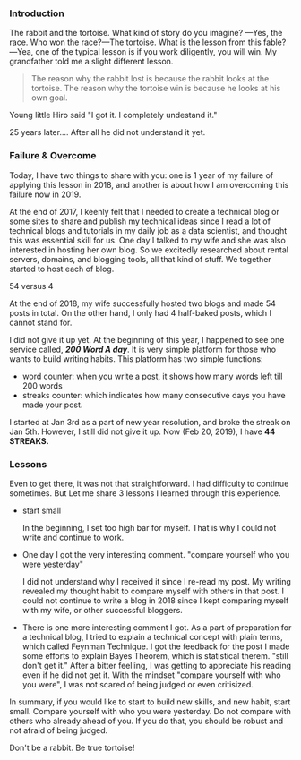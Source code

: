 <!--
.. title: Be true tortoise
.. slug: be-true-tortoise
.. date: 2019-02-28 13:26:32 UTC-08:00
.. tags: 
.. category: 
.. link: 
.. description: 
.. type: text
.. status: draft
-->

### Introduction

The rabbit and the tortoise. What kind of story do you imagine? —Yes, the race. Who won the race?—The tortoise. What is the lesson from this fable?—Yea, one of the typical lesson is if you work diligently, you will win. My grandfather told me a slight different lesson. 

> The reason why the rabbit lost is because the rabbit looks at the tortoise. The reason why the tortoise win is because he looks at his own goal. 

Young little Hiro said "I got it. I completely undestand it." 

25 years later.... After all he did not understand it yet. 



### Failure & Overcome

Today, I have two things to share with you: one is 1 year of my failure of applying this lesson in 2018, and another is about how I am overcoming this failure now in 2019. 

At the end of 2017, I keenly felt that I needed to create a technical blog or some sites to share and publish my technical ideas since I read a lot of technical blogs and tutorials in my daily job as a data scientist, and thought this was essential skill for us. One day I talked to my wife and she was also interested in hosting her own blog. So we excitedly researched about rental servers, domains, and blogging tools, all that kind of stuff. We together started to host each of blog. 

54 versus 4

At the end of 2018, my wife successfully hosted two blogs and made 54 posts in total. On the other hand, I only had 4 half-baked posts, which I cannot stand for. 

I did not give it up yet. At the beginning of this year, I happened to see one service called, ***200 Word A day***. It is very simple platform for those who wants to build writing habits. This platform has two simple functions: 	

* word counter: when you write a post, it shows how many words left till 200 words
* streaks counter: which indicates how many consecutive days you have made your post. 

I started at Jan 3rd as a part of new year resolution, and broke the streak on Jan 5th. However, I still did not give it up. Now (Feb 20, 2019), I have **44 STREAKS.**  



### Lessons

Even to get there, it was not that straightforward. I had difficulty to continue sometimes. But Let me share 3 lessons I learned through this experience. 

- start small

  In the beginning, I set too high bar for myself. That is why I could not write and continue to work.

  

- One day I got the very interesting comment. "compare yourself who you were yesterday"

  I did not understand why I received it since I re-read my post. My writing revealed my thought habit to compare myself with others in that post. I could not continue to write a blog in 2018 since I kept comparing myself with my wife, or other successful bloggers.  

- There is one more interesting comment I got. 
  As a part of preparation for a technical blog, I tried to explain a technical concept with plain terms, which called Feynman Technique. I got the feedback for the post I made some efforts to explain Bayes Theorem, which is statistical therem. "still don't get it." After a bitter feelling, I was getting to appreciate his reading even if he did not get it. With the mindset "compare yourself with who you were", I was not scared of being judged or even critisized.  



In summary, if you would like to start to build new skills, and new habit, start small. Compare yourself with who you were yesterday. Do not compare with others who already ahead of you. If you do that, you should be robust and not afraid of being judged.  

Don't be a rabbit. Be true tortoise!

